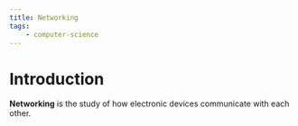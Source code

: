 ```yaml
---
title: Networking
tags:
    - computer-science
---
```



# Introduction

**Networking** is the study of how electronic devices communicate with each other. 
